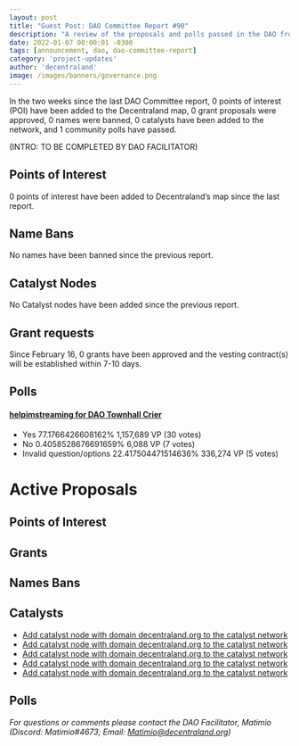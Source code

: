 ```yaml
---
layout: post
title: "Guest Post: DAO Committee Report #90"
description: "A review of the proposals and polls passed in the DAO from February 16 through February 28".
date: 2022-01-07 00:00:01 -0300
tags: [announcement, dao, dao-committee-report]
category: 'project-updates'
author: 'decentraland'
image: /images/banners/governance.png
---
```


In the two weeks since the last DAO Committee report, 0 points of interest (POI) have been added to the Decentraland map, 0 grant proposals were approved, 0 names were banned, 0 catalysts have been added to the network, and 1 community polls have passed.

(INTRO: TO BE COMPLETED BY DAO FACILITATOR)

## Points of Interest
0 points of interest have been added to Decentraland’s map since the last report.


## Name Bans

No names have been banned since the previous report.

## Catalyst Nodes
No Catalyst nodes have been added since the previous report.


## Grant requests
Since February 16, 0 grants have been approved and the vesting contract(s) will be established within 7-10 days.


## Polls

#### [helpimstreaming for DAO Townhall Crier](https://governance.decentraland.org/proposal/?id=3603f2cd-97c6-43d3-8158-40a9b1879400)

* Yes 77.1766426608162% 1,157,689 VP (30 votes)
* No 0.4058528676691659% 6,088 VP (7 votes)
* Invalid question/options 22.417504471514636% 336,274 VP (5 votes)



# Active Proposals

## Points of Interest


## Grants


## Names Bans


## Catalysts

* [Add catalyst node with domain decentraland.org to the catalyst network](https://governance.decentraland.org/proposal/?id=adb5d7c5-7e70-4385-acae-cfdce4738546)
* [Add catalyst node with domain decentraland.org to the catalyst network](https://governance.decentraland.org/proposal/?id=e1def09b-fb9f-4bbc-a6eb-3e966996d09a)
* [Add catalyst node with domain decentraland.org to the catalyst network](https://governance.decentraland.org/proposal/?id=5c6f3235-d698-4207-b5aa-b35babfa6509)
* [Add catalyst node with domain decentraland.org to the catalyst network](https://governance.decentraland.org/proposal/?id=106716dc-f039-4bd5-8ae8-8eecbbca3030)
* [Add catalyst node with domain decentraland.org to the catalyst network](https://governance.decentraland.org/proposal/?id=685b43a2-d0c6-4bc9-929a-af85a4a0c0ed)

## Polls


*For questions or comments please contact the DAO Facilitator, Matimio (Discord: Matimio#4673; Email: [Matimio@decentraland.org](mailto:Matimio@decentraland.org))*